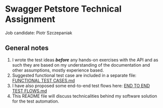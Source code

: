 # Swagger Petstore Technical Assignment
Job candidate: Piotr Szczepaniak

## General notes

1. I wrote the test ideas **_before_** any hands-on exercises with the API and as such they are based on my understanding of the documentation and other assumptions, mostly experience based.
2. Suggested functional test case are included in a separate file: [FUNCTIONAL TEST CASES.md](FUNCTIONAL%20TEST%20CASES.md)
3. I have also proposed some end-to-end test flows here: [END TO END TEST FLOWS.md](END%20TO%20END%20TEST%20FLOWS.md)
4. This README file will discuss technicalities behind my software solution for the test automation.

